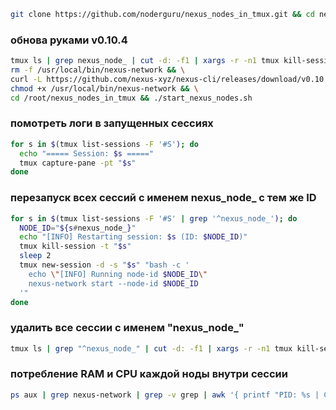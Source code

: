 ```bash
git clone https://github.com/noderguru/nexus_nodes_in_tmux.git && cd nexus_nodes_in_tmux && chmod +x start_nexus_nodes.sh && nano nodes_cli.txt && ./start_nexus_nodes.sh
```
### обнова руками v0.10.4
```bash
tmux ls | grep nexus_node_ | cut -d: -f1 | xargs -r -n1 tmux kill-session -t && \
rm -f /usr/local/bin/nexus-network && \
curl -L https://github.com/nexus-xyz/nexus-cli/releases/download/v0.10.4/nexus-network-linux-x86_64 -o /usr/local/bin/nexus-network && \
chmod +x /usr/local/bin/nexus-network && \
cd /root/nexus_nodes_in_tmux && ./start_nexus_nodes.sh
```
### помотреть логи в запущенных сессиях 
```bash
for s in $(tmux list-sessions -F '#S'); do
  echo "===== Session: $s ====="
  tmux capture-pane -pt "$s"
done
```
### перезапуск всех сессий с именем nexus_node_  с тем же ID
```bash
for s in $(tmux list-sessions -F '#S' | grep '^nexus_node_'); do
  NODE_ID="${s#nexus_node_}"
  echo "[INFO] Restarting session: $s (ID: $NODE_ID)"
  tmux kill-session -t "$s"
  sleep 2
  tmux new-session -d -s "$s" "bash -c '
    echo \"[INFO] Running node-id $NODE_ID\"
    nexus-network start --node-id $NODE_ID
  '"
done
```
### удалить все сессии с именем "nexus_node_"
```bash
tmux ls | grep "^nexus_node_" | cut -d: -f1 | xargs -r -n1 tmux kill-session -t
```
### потребление RAM и CPU каждой ноды внутри сессии
```bash
ps aux | grep nexus-network | grep -v grep | awk '{ printf "PID: %s | CPU: %s%% | RAM: %.2f GB | CMD: ", $2, $3, $6/1024/1024; for(i=11;i<=NF;++i) printf "%s ", $i; print "" }'
```



